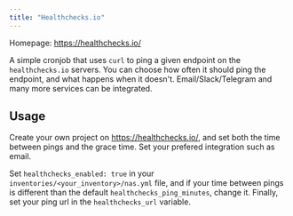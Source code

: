 ```yaml
---
title: "Healthchecks.io"
---
```


Homepage: <https://healthchecks.io/>

A simple cronjob that uses `curl` to ping a given endpoint on the `healthchecks.io` servers. You can choose how often it should ping the endpoint, and what happens when it doesn't. Email/Slack/Telegram and many more services can be integrated.

## Usage

Create your own project on <https://healthchecks.io/>, and set both the time between pings and the grace time. Set your prefered integration such as email.

Set `healthchecks_enabled: true` in your `inventories/<your_inventory>/nas.yml` file, and if your time between pings is different than the default `healthchecks_ping_minutes`, change it. Finally, set your ping url in the `healthchecks_url` variable.
